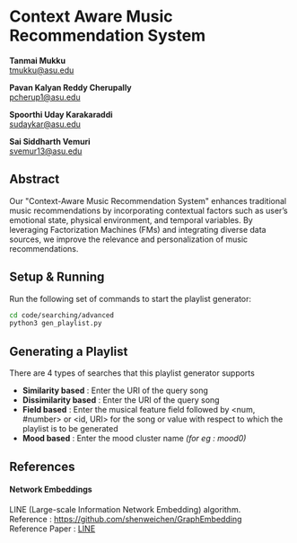 # Context Aware Music Recommendation System

**Tanmai Mukku**  
tmukku@asu.edu  

**Pavan Kalyan Reddy Cherupally**  
pcherup1@asu.edu  

**Spoorthi Uday Karakaraddi**  
sudaykar@asu.edu  

**Sai Siddharth Vemuri**  
svemur13@asu.edu  

## Abstract

Our "Context-Aware Music Recommendation System" enhances traditional music recommendations by incorporating contextual factors such as user’s emotional state, physical environment, and temporal variables. By leveraging Factorization Machines (FMs) and integrating diverse data sources, we improve the relevance and personalization of music recommendations.


## Setup & Running

Run the following set of commands to start the playlist generator:

```bash
cd code/searching/advanced
python3 gen_playlist.py
```


## Generating a Playlist

There are 4 types of searches that this playlist generator supports

* **Similarity based** : Enter the URI of the query song
* **Dissimilarity based** : Enter the URI of the query song
* **Field based** : Enter the musical feature field followed by <num, #number> or <id, URI> for the song or value with respect to which the playlist is to be generated
* **Mood based** : Enter the mood cluster name *(for eg : mood0)*

## References

#### Network Embeddings 
LINE (Large-scale Information Network Embedding) algorithm. <br>
Reference : https://github.com/shenweichen/GraphEmbedding <br>
Reference Paper : [LINE](https://arxiv.org/pdf/1503.03578.pdf) <br>




